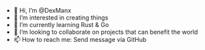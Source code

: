 - 👋 Hi, I’m @DexManx
- 👀 I’m interested in creating things 
- 🌱 I’m currently learning Rust & Go
- 💞️ I’m looking to collaborate on projects that can benefit the world
- 📫 How to reach me: Send message via GitHub

<!---
DexManx/DexManx is a ✨ special ✨ repository because its `README.md` (this file) appears on your GitHub profile.
You can click the Preview link to take a look at your changes.
--->
